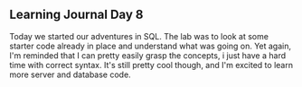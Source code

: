 ## Learning Journal Day 8

Today we started our adventures in SQL. The lab was to look at some starter code already in place and understand what
was going on.  Yet again, I'm reminded that I can pretty easily grasp the concepts, i just have a hard time with correct
syntax.  It's still pretty cool though, and I'm excited to learn more server and database code.
